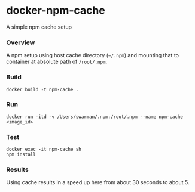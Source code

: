# docker-npm-cache
A simple npm cache setup

### Overview
A npm setup using host cache directory (`~/.npm`) and mounting that to container at absolute path of `/root/.npm`.

### Build
```
docker build -t npm-cache .
```

### Run
```
docker run -itd -v /Users/swarman/.npm:/root/.npm --name npm-cache <image_id>
```

### Test
```
docker exec -it npm-cache sh
npm install
```

### Results
Using cache results in a speed up here from about 30 seconds to about 5.
